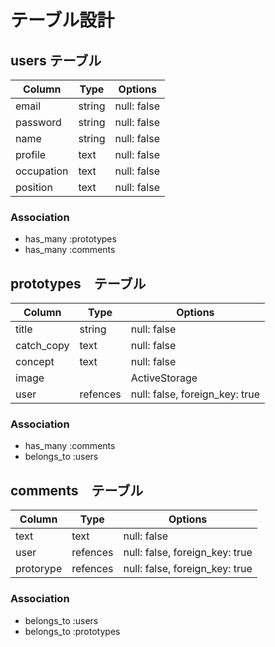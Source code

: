 # テーブル設計

## users テーブル
| Column     | Type         | Options        |
| ---------- | ------------ | -------------- |
| email      | string       | null: false    |
| password   | string       | null: false    |
| name       | string       | null: false    |
| profile    | text         | null: false    |
| occupation | text         | null: false    |
| position   | text         | null: false    |

### Association
- has_many :prototypes
- has_many :comments

## prototypes　テーブル
| Column     | Type         | Options                        |
| ---------- | ------------ | ------------------------------ |
| title      | string       | null: false                    |
| catch_copy | text         | null: false                    |
| concept    | text         | null: false                    |
| image      |              | ActiveStorage                  |
| user       | refences     | null: false, foreign_key: true |

### Association
- has_many :comments
- belongs_to :users

## comments　テーブル
| Column     | Type         | Options                         |
| ---------- | ------------ | ------------------------------- |
| text       | text         | null: false                     |
| user       | refences     | null: false, foreign_key: true  |
| protorype  | refences     | null: false, foreign_key: true  |

### Association
- belongs_to :users
- belongs_to :prototypes